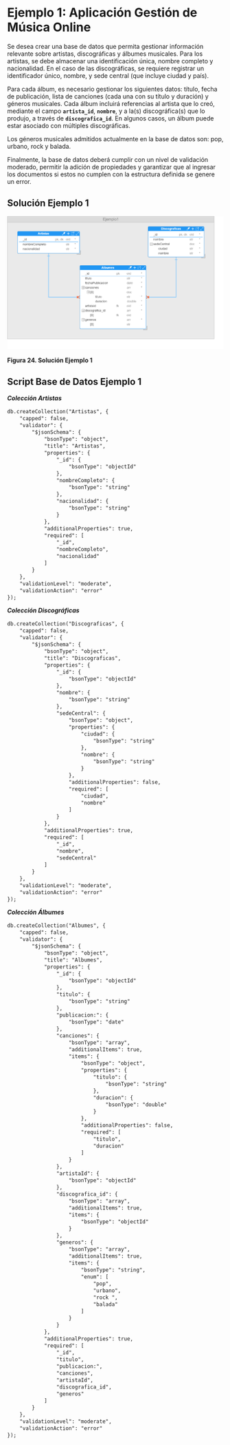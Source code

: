 # Ejemplo 1: Aplicación Gestión de Música Online

Se desea crear una base de datos que permita gestionar información relevante sobre artistas, discográficas y álbumes musicales. Para los artistas, se debe almacenar una identificación única, nombre completo y nacionalidad. En el caso de las discográficas, se requiere registrar un identificador único, nombre, y sede central (que incluye ciudad y país).

Para cada álbum, es necesario gestionar los siguientes datos: título, fecha de publicación, lista de canciones (cada una con su título y duración) y géneros musicales. Cada álbum incluirá referencias al artista que lo creó, mediante el campo **`artista_id`**, **`nombre`**, y a la(s) discográfica(s) que lo produjo, a través de **`discografica_id`**. En algunos casos, un álbum puede estar asociado con múltiples discográficas.

Los géneros musicales admitidos actualmente en la base de datos son: pop, urbano, rock y balada.

Finalmente, la base de datos deberá cumplir con un nivel de validación moderado, permitir la adición de propiedades y garantizar que al ingresar los documentos si estos no cumplen con la estructura definida se genere un error.

## Solución Ejemplo 1

![Ejemplo 1](../../imgs/Ejemplo_1.png)

**Figura 24. Solución Ejemplo 1**

## Script Base de Datos Ejemplo 1

**_Colección Artistas_**

```
db.createCollection("Artistas", {
    "capped": false,
    "validator": {
        "$jsonSchema": {
            "bsonType": "object",
            "title": "Artistas",
            "properties": {
                "_id": {
                    "bsonType": "objectId"
                },
                "nombreCompleto": {
                    "bsonType": "string"
                },
                "nacionalidad": {
                    "bsonType": "string"
                }
            },
            "additionalProperties": true,
            "required": [
                "_id",
                "nombreCompleto",
                "nacionalidad"
            ]
        }
    },
    "validationLevel": "moderate",
    "validationAction": "error"
});
```

**_Colección Discográficas_**

```
db.createCollection("Discograficas", {
    "capped": false,
    "validator": {
        "$jsonSchema": {
            "bsonType": "object",
            "title": "Discograficas",
            "properties": {
                "_id": {
                    "bsonType": "objectId"
                },
                "nombre": {
                    "bsonType": "string"
                },
                "sedeCentral": {
                    "bsonType": "object",
                    "properties": {
                        "ciudad": {
                            "bsonType": "string"
                        },
                        "nombre": {
                            "bsonType": "string"
                        }
                    },
                    "additionalProperties": false,
                    "required": [
                        "ciudad",
                        "nombre"
                    ]
                }
            },
            "additionalProperties": true,
            "required": [
                "_id",
                "nombre",
                "sedeCentral"
            ]
        }
    },
    "validationLevel": "moderate",
    "validationAction": "error"
});
```

**_Colección Álbumes_**

```
db.createCollection("Albumes", {
    "capped": false,
    "validator": {
        "$jsonSchema": {
            "bsonType": "object",
            "title": "Albumes",
            "properties": {
                "_id": {
                    "bsonType": "objectId"
                },
                "titulo": {
                    "bsonType": "string"
                },
                "publicacion:": {
                    "bsonType": "date"
                },
                "canciones": {
                    "bsonType": "array",
                    "additionalItems": true,
                    "items": {
                        "bsonType": "object",
                        "properties": {
                            "titulo": {
                                "bsonType": "string"
                            },
                            "duracion": {
                                "bsonType": "double"
                            }
                        },
                        "additionalProperties": false,
                        "required": [
                            "titulo",
                            "duracion"
                        ]
                    }
                },
                "artistaId": {
                    "bsonType": "objectId"
                },
                "discografica_id": {
                    "bsonType": "array",
                    "additionalItems": true,
                    "items": {
                        "bsonType": "objectId"
                    }
                },
                "generos": {
                    "bsonType": "array",
                    "additionalItems": true,
                    "items": {
                        "bsonType": "string",
                        "enum": [
                            "pop",
                            "urbano",
                            "rock ",
                            "balada"
                        ]
                    }
                }
            },
            "additionalProperties": true,
            "required": [
                "_id",
                "titulo",
                "publicacion:",
                "canciones",
                "artistaId",
                "discografica_id",
                "generos"
            ]
        }
    },
    "validationLevel": "moderate",
    "validationAction": "error"
});
```

